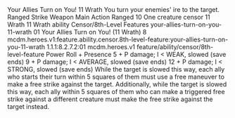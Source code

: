 <ability>
  <name>Your Allies Turn on You!</name>
  <cost>11 Wrath</cost>
  <flavor>You turn your enemies&apos; ire to the target.</flavor>
  <keywords>
    <keyword>Ranged</keyword>
    <keyword>Strike</keyword>
    <keyword>Weapon</keyword>
  </keywords>
  <type>Main Action</type>
  <distance>Ranged 10</distance>
  <target>One creature</target>
  <metadata>
    <class>censor</class>
    <cost>11 Wrath</cost>
    <cost_amount>11</cost_amount>
    <cost_resource>Wrath</cost_resource>
    <feature_type>ability</feature_type>
    <file_dpath>Censor/8th-Level Features</file_dpath>
    <item_id>your-allies-turn-on-you-11-wrath</item_id>
    <item_index>01</item_index>
    <item_name>Your Allies Turn on You! (11 Wrath)</item_name>
    <level>8</level>
    <scc>mcdm.heroes.v1:feature.ability.censor.8th-level-feature:your-allies-turn-on-you-11-wrath</scc>
    <scdc>1.1.1:8.2.7.2:01</scdc>
    <source>mcdm.heroes.v1</source>
    <type>feature/ability/censor/8th-level-feature</type>
  </metadata>
  <effects>
    <effect type="roll">
      <roll>Power Roll + Presence</roll>
      <t1>5 + P damage; I &lt; WEAK, slowed (save ends)</t1>
      <t2>9 + P damage; I &lt; AVERAGE, slowed (save ends)</t2>
      <t3>12 + P damage; I &lt; STRONG, slowed (save ends)</t3>
    </effect>
    <effect type="mundane">While the target is slowed this way, each ally who starts their turn within 5 squares of them must use a free maneuver to make a free strike against the target. Additionally, while the target is slowed this way, each ally within 5 squares of them who can make a triggered free strike against a different creature must make the free strike against the target instead.</effect>
  </effects>
</ability>

